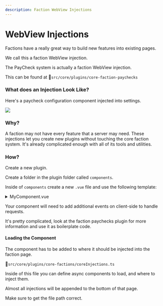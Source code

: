 ```yaml
---
description: Faction WebView Injections
---
```


# WebView Injections

Factions have a really great way to build new features into existing pages.

We call this a faction WebView injection.

The PayCheck system is actually a faction WebView injection.

This can be found at 📁`src/core/plugins/core-faction-paychecks`

### What does an Injection Look Like?

Here's a paycheck configuration component injected into settings.

![](https://i.imgur.com/nzGyrtq.png)

### Why?

A faction may not have every feature that a server may need. These injections let you create new plugins without touching the core faction system. It's already complicated enough with all of its tools and utilities.

### How?

Create a new plugin.

Create a folder in the plugin folder called `components`.

Inside of `components` create a new `.vue` file and use the following template:

<details>

<summary>MyComponent.vue</summary>

```html
<template>
    <div class="stack fill-full-width">
        <div class="hello">{{ helloText }}</div>
    </div>
</template>

<script lang="ts">
import { defineComponent, defineAsyncComponent } from 'vue';

const ComponentName = 'MyComponent';
export default defineComponent({
    name: ComponentName,
    props: {
        faction: Object as () => Faction,
        character: String,
        pos: Object as () => Vector3,
        rot: Object as () => Vector3,
        isOwner: {
            type: Boolean,
            default: false,
        },
    },
    components: {
        Button: defineAsyncComponent(() => import('@components/Button.vue')),
        Icon: defineAsyncComponent(() => import('@components/Icon.vue')),
        Module: defineAsyncComponent(() => import('@components/Module.vue')),
    },
    data() {
        return {
            helloText: 'hello world',
        };
    },
    methods: {
        sayHello()
            console.log('hello');
        },
    },
    mounted() {
        // Do something when this loads.
        // Like register events with alt.on
        
        this.sayHello();
    },
    unmounted() {
        // Do something when this unloads.
        // Like unregister alt.on events with alt.off.
    },
});
</script>

<style>
.hello {
    color: green;
}
</style>
```

</details>

Your component will need to add additional events on client-side to handle requests.

It's pretty complicated, look at the faction paychecks plugin for more information and use it as boilerplate code.

#### Loading the Component

The component has to be added to where it should be injected into the faction page.

&#x20;📁`src/core/plugins/core-factions/coreInjections.ts`

Inside of this file you can define async components to load, and where to inject them.

Almost all injections will be appended to the bottom of that page.

Make sure to get the file path correct.



